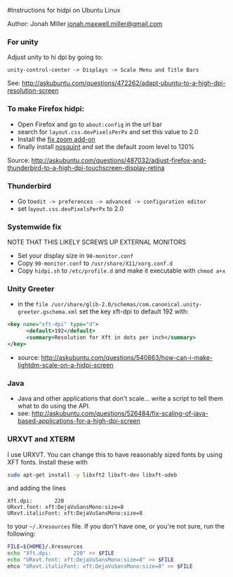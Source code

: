 #Instructions for hidpi on Ubuntu Linux

Author: Jonah Miller <jonah.maxwell.miller@gmail.com>

### For unity

Adjust unity to hi dpi by going to:
```
unity-control-center -> Displays -> Scale Menu and Title Bars
```
See: <http://askubuntu.com/questions/472262/adapt-ubuntu-to-a-high-dpi-resolution-screen>

### To make Firefox hidpi:

* Open Firefox and go to `about:config` in the url bar
* search for `layout.css.devPixelsPerPx` and set this value to 2.0
* Install the [fix zoom add-on](https://addons.mozilla.org/en-US/firefox/addon/fix-for-zoomed-default-font/)
* finally install [nosquint](https://addons.mozilla.org/en-US/firefox/addon/nosquint/) and set the default zoom level to 120%

Source: http://askubuntu.com/questions/487032/adjust-firefox-and-thunderbird-to-a-high-dpi-touchscreen-display-retina

### Thunderbird

* Go to`edit -> preferences -> advanced -> configuration editor`
* set l`ayout.css.devPixelsPerPx` to 2.0

### Systemwide fix

NOTE THAT THIS LIKELY SCREWS UP EXTERNAL MONITORS

* Set your display size in `90-monitor.conf`
* Copy `90-monitor.conf` to `/usr/share/X11/xorg.conf.d`
* Copy `hidpi.sh` to `/etc/profile.d` and make it executable with `chmod a+x`


### Unity Greeter

* in the `file /usr/share/glib-2.0/schemas/com.canonical.unity-greeter.gschema.xml` set the key xft-dpi to default 192 with:
```xml
<key name="xft-dpi" type="d">
      <default>192</default>
      <summary>Resolution for Xft in dots per inch</summary>
</key>
```
* source: http://askubuntu.com/questions/540863/how-can-i-make-lightdm-scale-on-a-hidpi-screen

### Java

* Java and other applications that don't scale... write a script to tell them what to do using the API.
* see: http://askubuntu.com/questions/526484/fix-scaling-of-java-based-applications-for-a-high-dpi-screen

### URXVT and XTERM

I use URXVT. You can change this to have reasonably sized fonts by using XFT fonts. Install these with
```bash
sudo apt-get install -y libxft2 libxft-dev libxft-udeb
```
and adding the lines
```
Xft.dpi:       220
URxvt.font: xft:DejaVuSansMono:size=8
URxvt.italicFont: xft:DejaVuSansMono:size=8
```
to your `~/.Xresources` file. If you don't have one, or you're not sure, run the following:
```bash
FILE=${HOME}/.Xresources
echo "Xft.dpi:       220" >> $FILE
echo "URxvt.font: xft:DejaVuSansMono:size=8" >> $FILE
ehco "URxvt.italicFont: xft:DejaVuSansMono:size=8" >> $FILE
```

